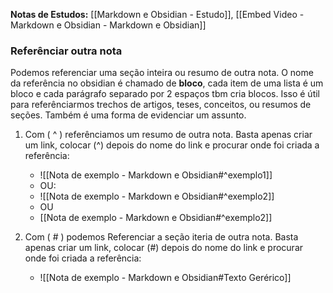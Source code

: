 **Notas de Estudos:** [[Markdown e Obsidian - Estudo]], [[Embed Video - Markdown e Obsidian - Markdown e Obsidian]]

### Referênciar outra nota
 Podemos referenciar uma seção inteira ou resumo de outra nota. O nome da referência no obsidian é chamado de **bloco**, cada item de uma lista é um bloco e cada parágrafo separado por 2 espaços tbm cria blocos. 
 Isso é útil para referênciarmos trechos de artigos, teses, conceitos, ou resumos de seções. Também é uma forma de evidenciar um assunto.

1. Com ( ^ ) referênciamos um resumo de outra nota. Basta apenas criar um link, colocar (^) depois do nome do link e procurar onde foi criada a referência: 
	
	- ![[Nota de exemplo - Markdown e Obsidian#^exemplo1]]
	- OU:
	- ![[Nota de exemplo - Markdown e Obsidian#^exemplo2]]
	- OU
	- [[Nota de exemplo - Markdown e Obsidian#^exemplo2]]
	
2. Com ( # ) podemos Referenciar a seção iteria de outra nota. Basta apenas criar um link, colocar (#) depois do nome do link e procurar onde foi criada a referência: 

	- ![[Nota de exemplo - Markdown e Obsidian#Texto Gerérico]]
